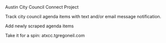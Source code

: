 Austin City Council Connect Project

Track city council agenda items with text and/or email message notification.

Add newly scraped agenda items

Take it for a spin:  atxcc.tgregoneil.com
